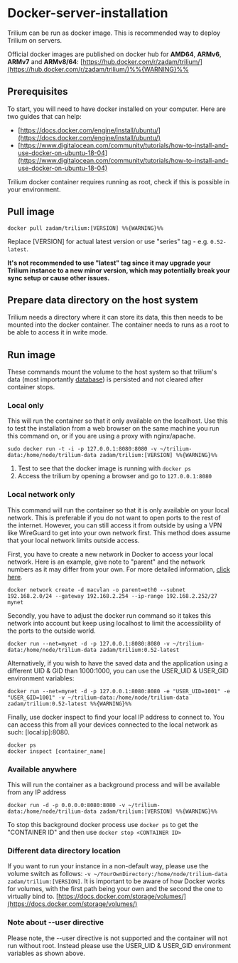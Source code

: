 # Docker-server-installation
Trilium can be run as docker image. This is recommended way to deploy Trilium on servers.

Official docker images are published on docker hub for **AMD64**, **ARMv6**, **ARMv7** and **ARMv8/64**: [https://hub.docker.com/r/zadam/trilium/](https://hub.docker.com/r/zadam/trilium/)%%{WARNING}%%

Prerequisites
-------------

To start, you will need to have docker installed on your computer. Here are two guides that can help:

*   [https://docs.docker.com/engine/install/ubuntu/](https://docs.docker.com/engine/install/ubuntu/)
*   [https://www.digitalocean.com/community/tutorials/how-to-install-and-use-docker-on-ubuntu-18-04](https://www.digitalocean.com/community/tutorials/how-to-install-and-use-docker-on-ubuntu-18-04)

Trilium docker container requires running as root, check if this is possible in your environment.

Pull image
----------

```text-plain
docker pull zadam/trilium:[VERSION] %%{WARNING}%%
```

Replace \[VERSION\] for actual latest version or use "series" tag - e.g. `0.52-latest`.

**It's not recommended to use "latest" tag since it may upgrade your Trilium instance to a new minor version, which may potentially break your sync setup or cause other issues.**

Prepare data directory on the host system
-----------------------------------------

Trilium needs a directory where it can store its data, this then needs to be mounted into the docker container. The container needs to runs as a root to be able to access it in write mode.

Run image
---------

These commands mount the volume to the host system so that trilium's data (most importantly [database](database.md)) is persisted and not cleared after container stops.

### Local only

This will run the container so that it only available on the localhost. Use this to test the installation from a web browser on the same machine you run this command on, or if you are using a proxy with nginx/apache.

```text-plain
sudo docker run -t -i -p 127.0.0.1:8080:8080 -v ~/trilium-data:/home/node/trilium-data zadam/trilium:[VERSION] %%{WARNING}%%
```

1.  Test to see that the docker image is running with `docker ps`
2.  Access the trilium by opening a browser and go to `127.0.0.1:8080`

### Local network only

This command will run the container so that it is only available on your local network. This is preferable if you do not want to open ports to the rest of the internet. However, you can still access it from outside by using a VPN like WireGuard to get into your own network first. This method does assume that your local network limits outside access.

First, you have to create a new network in Docker to access your local network. Here is an example, give note to "parent" and the network numbers as it may differ from your own. For more detailed information, [click here](https://blog.oddbit.com/post/2018-03-12-using-docker-macvlan-networks/).

```text-plain
docker network create -d macvlan -o parent=eth0 --subnet 192.168.2.0/24 --gateway 192.168.2.254 --ip-range 192.168.2.252/27 mynet
```

Secondly, you have to adjust the docker run command so it takes this network into account but keep using localhost to limit the accessibility of the ports to the outside world.

```text-plain
docker run --net=mynet -d -p 127.0.0.1:8080:8080 -v ~/trilium-data:/home/node/trilium-data zadam/trilium:0.52-latest
```

Alternatively, if you wish to have the saved data and the application using a different UID & GID than 1000:1000, you can use the USER\_UID & USER\_GID environment variables:

```text-plain
docker run --net=mynet -d -p 127.0.0.1:8080:8080 -e "USER_UID=1001" -e "USER_GID=1001" -v ~/trilium-data:/home/node/trilium-data zadam/trilium:0.52-latest %%{WARNING}%% 
```

Finally, use docker inspect to find your local IP address to connect to. You can access this from all your devices connected to the local network as such: \[local:ip\]:8080.

```text-plain
docker ps
docker inspect [container_name] 
```

### Available anywhere

This will run the container as a background process and will be available from any IP address

```text-plain
docker run -d -p 0.0.0.0:8080:8080 -v ~/trilium-data:/home/node/trilium-data zadam/trilium:[VERSION] %%{WARNING}%%
```

To stop this background docker process use `docker ps` to get the "CONTAINER ID" and then use `docker stop <CONTAINER ID>`

### Different data directory location

If you want to run your instance in a non-default way, please use the volume switch as follows: `-v ~/YourOwnDirectory:/home/node/trilium-data zadam/trilium:[VERSION]`. It is important to be aware of how Docker works for volumes, with the first path being your own and the second the one to virtually bind to. [https://docs.docker.com/storage/volumes/](https://docs.docker.com/storage/volumes/)

### Note about --user directive

Please note, the --user directive is not supported and the container will not run without root. Instead please use the USER\_UID & USER\_GID environment variables as shown above.
